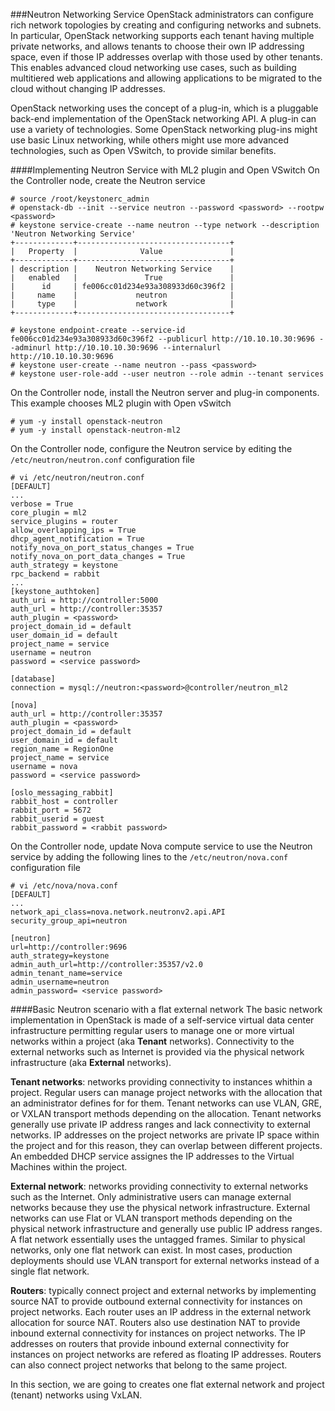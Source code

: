 ###Neutron Networking Service
OpenStack administrators can configure rich network topologies by creating and configuring networks and subnets. In particular, OpenStack networking supports each tenant having multiple private networks, and allows tenants to choose their own IP addressing space, even if those IP addresses overlap with those used by other tenants. This enables advanced cloud networking use cases, such as building multitiered web applications and allowing applications to be migrated to the cloud without changing IP addresses.

OpenStack networking uses the concept of a plug-in, which is a pluggable back-end implementation of the OpenStack networking API. A plug-in can use a variety of technologies. Some OpenStack networking plug-ins might use basic Linux networking, while others might use more advanced technologies, such as Open VSwitch, to provide similar benefits.

####Implementing Neutron Service with ML2 plugin and Open VSwitch
On the Controller node, create the Neutron service
```
# source /root/keystonerc_admin
# openstack-db --init --service neutron --password <password> --rootpw <password>
# keystone service-create --name neutron --type network --description 'Neutron Networking Service'
+-------------+----------------------------------+
|   Property  |              Value               |
+-------------+----------------------------------+
| description |    Neutron Networking Service    |
|   enabled   |               True               |
|      id     | fe006cc01d234e93a308933d60c396f2 |
|     name    |             neutron              |
|     type    |             network              |
+-------------+----------------------------------+

# keystone endpoint-create --service-id fe006cc01d234e93a308933d60c396f2 --publicurl http://10.10.10.30:9696 --adminurl http://10.10.10.30:9696 --internalurl http://10.10.10.30:9696
# keystone user-create --name neutron --pass <password>
# keystone user-role-add --user neutron --role admin --tenant services
```

On the Controller node, install the Neutron server and plug-in components. This example chooses ML2 plugin with Open vSwitch 
```
# yum -y install openstack-neutron
# yum -y install openstack-neutron-ml2
```

On the Controller node, configure the Neutron service by editing the ``/etc/neutron/neutron.conf`` configuration file
```
# vi /etc/neutron/neutron.conf
[DEFAULT]
...
verbose = True
core_plugin = ml2
service_plugins = router
allow_overlapping_ips = True
dhcp_agent_notification = True
notify_nova_on_port_status_changes = True
notify_nova_on_port_data_changes = True
auth_strategy = keystone
rpc_backend = rabbit
...
[keystone_authtoken]
auth_uri = http://controller:5000
auth_url = http://controller:35357
auth_plugin = <password>
project_domain_id = default
user_domain_id = default
project_name = service
username = neutron
password = <service password>

[database]
connection = mysql://neutron:<password>@controller/neutron_ml2

[nova]
auth_url = http://controller:35357
auth_plugin = <password>
project_domain_id = default
user_domain_id = default
region_name = RegionOne
project_name = service
username = nova
password = <service password>

[oslo_messaging_rabbit]
rabbit_host = controller
rabbit_port = 5672
rabbit_userid = guest
rabbit_password = <rabbit password>
```

On the Controller node, update Nova compute service to use the Neutron service by adding the following lines to the ``/etc/neutron/nova.conf`` configuration file

```
# vi /etc/nova/nova.conf
[DEFAULT]
...
network_api_class=nova.network.neutronv2.api.API
security_group_api=neutron

[neutron]
url=http://controller:9696
auth_strategy=keystone
admin_auth_url=http://controller:35357/v2.0
admin_tenant_name=service
admin_username=neutron
admin_password= <service password>
```

####Basic Neutron scenario with a flat external network
The basic network implementation in OpenStack is made of a self-service virtual data center infrastructure permitting regular users to manage one or more virtual networks within a project (aka **Tenant** networks). Connectivity to the external networks such as Internet is provided via the physical network infrastructure (aka **External** networks).

**Tenant networks**: networks providing connectivity to instances whithin a project. Regular users can manage project networks with the allocation that an administrator defines for for them. Tenant networks can use VLAN, GRE, or VXLAN transport methods depending on the allocation. Tenant networks generally use private IP address ranges and lack connectivity to external networks. IP addresses on the project networks are private IP space within the project and for this reason, they can overlap between different projects. An embedded DHCP service assignes the IP addresses to the Virtual Machines within the project.

**External network**: networks providing connectivity to external networks such as the Internet. Only administrative users can manage external networks because they use the physical network infrastructure. External networks can use Flat or VLAN transport methods depending on the physical network infrastructure and generally use public IP address ranges. A flat network essentially uses the untagged frames. Similar to physical networks, only one flat network can exist. In most cases, production deployments should use VLAN transport for external networks instead of a single flat network.

**Routers**: typically connect project and external networks by implementing source NAT to provide outbound external connectivity for instances on project networks. Each router uses an IP address in the external network allocation for source NAT. Routers also use destination NAT to provide inbound external connectivity for instances on project networks. The IP addresses on routers that provide inbound external connectivity for instances on project networks are refered as floating IP addresses. Routers can also connect project networks that belong to the same project.

In this section, we are going to creates one flat external network and project (tenant) networks using VxLAN.



